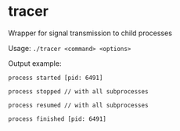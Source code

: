 # tracer
Wrapper for signal transmission to child processes

Usage:
`./tracer <command> <options>`

Output example:

`process started [pid: 6491]`

`process stopped // with all subprocesses`

`process resumed // with all subprocesses`

`process finished [pid: 6491]`

